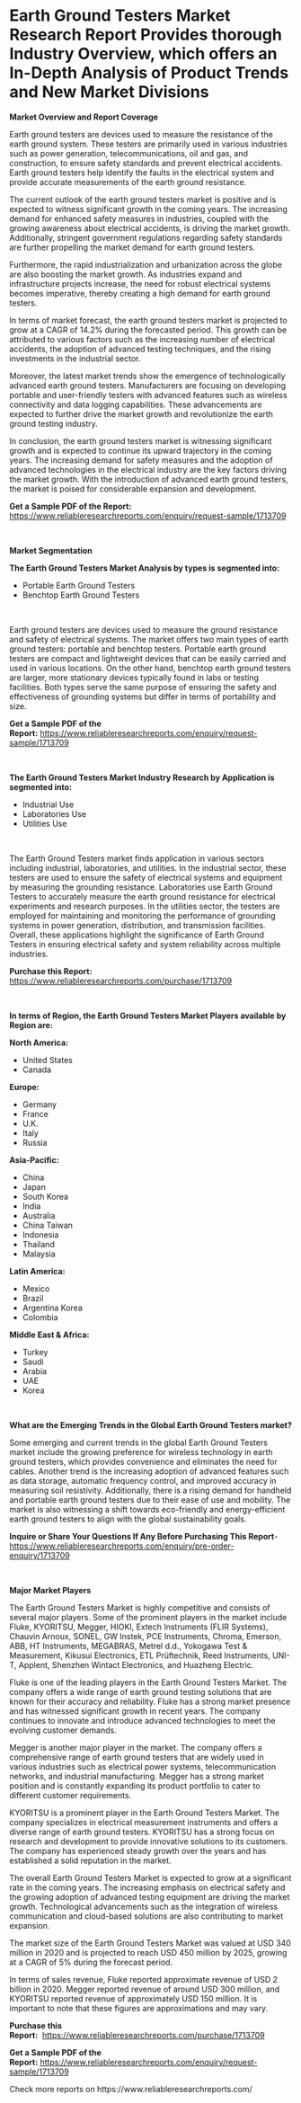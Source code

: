 <p><h1>Earth Ground Testers Market Research Report Provides thorough Industry Overview, which offers an In-Depth Analysis of Product Trends and New Market Divisions</h1></p><p><strong>Market Overview and Report Coverage</strong></p>
<p><p>Earth ground testers are devices used to measure the resistance of the earth ground system. These testers are primarily used in various industries such as power generation, telecommunications, oil and gas, and construction, to ensure safety standards and prevent electrical accidents. Earth ground testers help identify the faults in the electrical system and provide accurate measurements of the earth ground resistance.</p><p>The current outlook of the earth ground testers market is positive and is expected to witness significant growth in the coming years. The increasing demand for enhanced safety measures in industries, coupled with the growing awareness about electrical accidents, is driving the market growth. Additionally, stringent government regulations regarding safety standards are further propelling the market demand for earth ground testers.</p><p>Furthermore, the rapid industrialization and urbanization across the globe are also boosting the market growth. As industries expand and infrastructure projects increase, the need for robust electrical systems becomes imperative, thereby creating a high demand for earth ground testers.</p><p>In terms of market forecast, the earth ground testers market is projected to grow at a CAGR of 14.2% during the forecasted period. This growth can be attributed to various factors such as the increasing number of electrical accidents, the adoption of advanced testing techniques, and the rising investments in the industrial sector.</p><p>Moreover, the latest market trends show the emergence of technologically advanced earth ground testers. Manufacturers are focusing on developing portable and user-friendly testers with advanced features such as wireless connectivity and data logging capabilities. These advancements are expected to further drive the market growth and revolutionize the earth ground testing industry.</p><p>In conclusion, the earth ground testers market is witnessing significant growth and is expected to continue its upward trajectory in the coming years. The increasing demand for safety measures and the adoption of advanced technologies in the electrical industry are the key factors driving the market growth. With the introduction of advanced earth ground testers, the market is poised for considerable expansion and development.</p></p>
<p><strong>Get a Sample PDF of the Report:</strong> <a href="https://www.reliableresearchreports.com/enquiry/request-sample/1713709">https://www.reliableresearchreports.com/enquiry/request-sample/1713709</a></p>
<p>&nbsp;</p>
<p><strong>Market Segmentation</strong></p>
<p><strong>The Earth Ground Testers Market Analysis by types is segmented into:</strong></p>
<p><ul><li>Portable Earth Ground Testers</li><li>Benchtop Earth Ground Testers</li></ul></p>
<p>&nbsp;</p>
<p><p>Earth ground testers are devices used to measure the ground resistance and safety of electrical systems. The market offers two main types of earth ground testers: portable and benchtop testers. Portable earth ground testers are compact and lightweight devices that can be easily carried and used in various locations. On the other hand, benchtop earth ground testers are larger, more stationary devices typically found in labs or testing facilities. Both types serve the same purpose of ensuring the safety and effectiveness of grounding systems but differ in terms of portability and size.</p></p>
<p><strong>Get a Sample PDF of the Report:</strong>&nbsp;<a href="https://www.reliableresearchreports.com/enquiry/request-sample/1713709">https://www.reliableresearchreports.com/enquiry/request-sample/1713709</a></p>
<p>&nbsp;</p>
<p><strong>The Earth Ground Testers Market Industry Research by Application is segmented into:</strong></p>
<p><ul><li>Industrial Use</li><li>Laboratories Use</li><li>Utilities Use</li></ul></p>
<p>&nbsp;</p>
<p><p>The Earth Ground Testers market finds application in various sectors including industrial, laboratories, and utilities. In the industrial sector, these testers are used to ensure the safety of electrical systems and equipment by measuring the grounding resistance. Laboratories use Earth Ground Testers to accurately measure the earth ground resistance for electrical experiments and research purposes. In the utilities sector, the testers are employed for maintaining and monitoring the performance of grounding systems in power generation, distribution, and transmission facilities. Overall, these applications highlight the significance of Earth Ground Testers in ensuring electrical safety and system reliability across multiple industries.</p></p>
<p><strong>Purchase this Report:</strong>&nbsp; <a href="https://www.reliableresearchreports.com/purchase/1713709">https://www.reliableresearchreports.com/purchase/1713709</a></p>
<p>&nbsp;</p>
<p><strong>In terms of Region, the Earth Ground Testers Market Players available by Region are:</strong></p>
<p>
    <p> <strong> North America: </strong>
        <ul>
            <li>United States</li>
            <li>Canada</li>
        </ul>
        </p> 
    <p> <strong> Europe: </strong>
        <ul>
            <li>Germany</li>
            <li>France</li>
            <li>U.K.</li>
            <li>Italy</li>
            <li>Russia</li>
        </ul>
        </p> 
    <p> <strong> Asia-Pacific: </strong>
        <ul>
            <li>China</li>
            <li>Japan</li>
            <li>South Korea</li>
            <li>India</li>
            <li>Australia</li>
            <li>China Taiwan</li>
            <li>Indonesia</li>
            <li>Thailand</li>
            <li>Malaysia</li>
        </ul>
        </p> 
    <p> <strong> Latin America: </strong>
        <ul>
            <li>Mexico</li>
            <li>Brazil</li>
            <li>Argentina Korea</li>
            <li>Colombia</li>
        </ul>
        </p> 
    <p> <strong> Middle East & Africa: </strong>
        <ul>
            <li>Turkey</li>
            <li>Saudi</li>
            <li>Arabia</li>
            <li>UAE</li>
            <li>Korea</li>
        </ul>
    </p>
    </p>
<p>&nbsp;</p>
<p><strong>What are the Emerging Trends in the Global Earth Ground Testers market?</strong></p>
<p><p>Some emerging and current trends in the global Earth Ground Testers market include the growing preference for wireless technology in earth ground testers, which provides convenience and eliminates the need for cables. Another trend is the increasing adoption of advanced features such as data storage, automatic frequency control, and improved accuracy in measuring soil resistivity. Additionally, there is a rising demand for handheld and portable earth ground testers due to their ease of use and mobility. The market is also witnessing a shift towards eco-friendly and energy-efficient earth ground testers to align with the global sustainability goals.</p></p>
<p><strong>Inquire or Share Your Questions If Any Before Purchasing This Report</strong>- <a href="https://www.reliableresearchreports.com/enquiry/pre-order-enquiry/1713709">https://www.reliableresearchreports.com/enquiry/pre-order-enquiry/1713709</a></p>
<p>&nbsp;</p>
<p><strong>Major Market Players</strong></p>
<p><p>The Earth Ground Testers Market is highly competitive and consists of several major players. Some of the prominent players in the market include Fluke, KYORITSU, Megger, HIOKI, Extech Instruments (FLIR Systems), Chauvin Arnoux, SONEL, GW Instek, PCE Instruments, Chroma, Emerson, ABB, HT Instruments, MEGABRAS, Metrel d.d., Yokogawa Test & Measurement, Kikusui Electronics, ETL Prüftechnik, Reed Instruments, UNI-T, Applent, Shenzhen Wintact Electronics, and Huazheng Electric.</p><p>Fluke is one of the leading players in the Earth Ground Testers Market. The company offers a wide range of earth ground testing solutions that are known for their accuracy and reliability. Fluke has a strong market presence and has witnessed significant growth in recent years. The company continues to innovate and introduce advanced technologies to meet the evolving customer demands.</p><p>Megger is another major player in the market. The company offers a comprehensive range of earth ground testers that are widely used in various industries such as electrical power systems, telecommunication networks, and industrial manufacturing. Megger has a strong market position and is constantly expanding its product portfolio to cater to different customer requirements.</p><p>KYORITSU is a prominent player in the Earth Ground Testers Market. The company specializes in electrical measurement instruments and offers a diverse range of earth ground testers. KYORITSU has a strong focus on research and development to provide innovative solutions to its customers. The company has experienced steady growth over the years and has established a solid reputation in the market.</p><p>The overall Earth Ground Testers Market is expected to grow at a significant rate in the coming years. The increasing emphasis on electrical safety and the growing adoption of advanced testing equipment are driving the market growth. Technological advancements such as the integration of wireless communication and cloud-based solutions are also contributing to market expansion.</p><p>The market size of the Earth Ground Testers Market was valued at USD 340 million in 2020 and is projected to reach USD 450 million by 2025, growing at a CAGR of 5% during the forecast period.</p><p>In terms of sales revenue, Fluke reported approximate revenue of USD 2 billion in 2020. Megger reported revenue of around USD 300 million, and KYORITSU reported revenue of approximately USD 150 million. It is important to note that these figures are approximations and may vary.</p></p>
<p><strong>Purchase this Report:</strong>&nbsp;&nbsp;<a href="https://www.reliableresearchreports.com/purchase/1713709">https://www.reliableresearchreports.com/purchase/1713709</a></p>
<p></p>
<p><strong>Get a Sample PDF of the Report:</strong>&nbsp;<a href="https://www.reliableresearchreports.com/enquiry/request-sample/1713709">https://www.reliableresearchreports.com/enquiry/request-sample/1713709</a></p>
<p>Check more reports on https://www.reliableresearchreports.com/</p>
